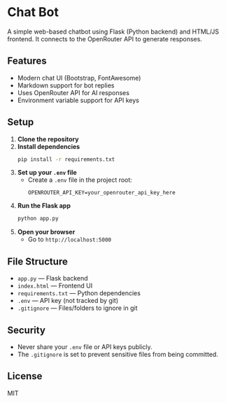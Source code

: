 # Chat Bot

A simple web-based chatbot using Flask (Python backend) and HTML/JS frontend. It connects to the OpenRouter API to generate responses.

## Features
- Modern chat UI (Bootstrap, FontAwesome)
- Markdown support for bot replies
- Uses OpenRouter API for AI responses
- Environment variable support for API keys

## Setup

1. **Clone the repository**
2. **Install dependencies**
   ```bash
   pip install -r requirements.txt
   ```
3. **Set up your `.env` file**
   - Create a `.env` file in the project root:
     ```env
     OPENROUTER_API_KEY=your_openrouter_api_key_here
     ```
4. **Run the Flask app**
   ```bash
   python app.py
   ```
5. **Open your browser**
   - Go to `http://localhost:5000`

## File Structure
- `app.py` — Flask backend
- `index.html` — Frontend UI
- `requirements.txt` — Python dependencies
- `.env` — API key (not tracked by git)
- `.gitignore` — Files/folders to ignore in git

## Security
- Never share your `.env` file or API keys publicly.
- The `.gitignore` is set to prevent sensitive files from being committed.

## License
MIT
